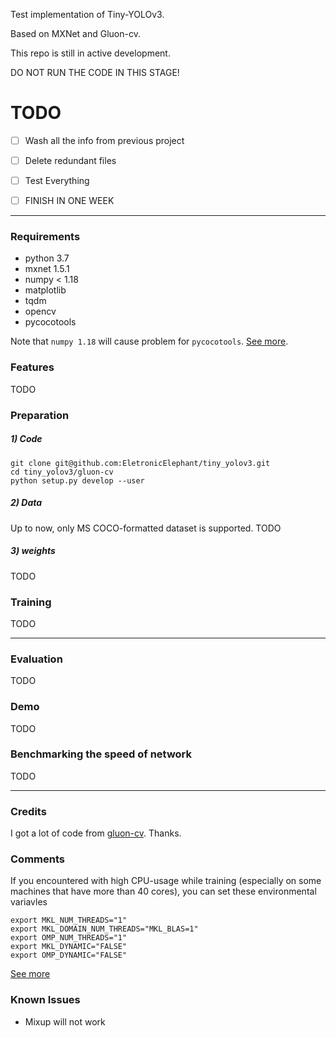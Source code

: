 Test implementation of Tiny-YOLOv3. 

Based on MXNet and Gluon-cv.

This repo is still in active development.

DO NOT RUN THE CODE IN THIS STAGE!

# TODO
- [ ] Wash all the info from previous project

- [ ] Delete redundant files

- [ ] Test Everything

- [ ] FINISH IN ONE WEEK

---

### Requirements
- python 3.7
- mxnet 1.5.1
- numpy < 1.18
- matplotlib
- tqdm
- opencv
- pycocotools

Note that `numpy 1.18` will cause problem for `pycocotools`.
[See more](https://github.com/xingyizhou/CenterNet/issues/547).

### Features
TODO

### Preparation
##### 1) Code
```
git clone git@github.com:EletronicElephant/tiny_yolov3.git
cd tiny_yolov3/gluon-cv
python setup.py develop --user
```

##### 2) Data
Up to now, only MS COCO-formatted dataset is supported.
TODO

##### 3) weights
TODO

### Training
TODO

---

### Evaluation
TODO

### Demo
TODO

### Benchmarking the speed of network
TODO

---

### Credits
I got a lot of code from [gluon-cv](https://github.com/dmlc/gluon-cv.git). Thanks.

### Comments
If you encountered with high CPU-usage while training (especially on some machines that have more than 40 cores), you can set these environmental variavles
```
export MKL_NUM_THREADS="1"
export MKL_DOMAIN_NUM_THREADS="MKL_BLAS=1"
export OMP_NUM_THREADS="1"
export MKL_DYNAMIC="FALSE"
export OMP_DYNAMIC="FALSE"
```
[See more](http://www.diracprogram.org/doc/release-12/installation/mkl.html)

### Known Issues

- Mixup will not work
